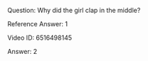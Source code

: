 Question: Why did the girl clap in the middle?

Reference Answer: 1

Video ID: 6516498145

Answer: 2

